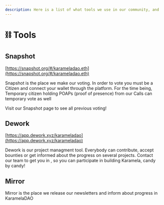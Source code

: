 ```yaml
---
description: Here is a list of what tools we use in our community, and why
---
```


# ⛓ Tools

## Snapshot

[https://snapshot.org/#/karameladao.eth](https://snapshot.org/#/karameladao.eth)

Snapshot is the place we make our voting. In order to vote you must be a Citizen and connect your wallet through the platform. For the time being, Temporary citizen holding POAPs (proof of presence) from our Calls can temporary vote as well

Visit our Snapshot page to see all previous voting!

## Dework&#x20;

[https://app.dework.xyz/karameladao](https://app.dework.xyz/karameladao)

Dework is our project managment tool. Everybody can contribute, accept bounties or get informed about the progress on several projects. Contact our team to get you in , so you can participate in building Karamela, candy by candy!

## Mirror

Mirror is the place we release our newsletters and inform about progress in KaramelaDAO
